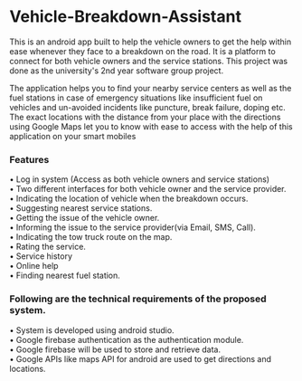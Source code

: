 # Vehicle-Breakdown-Assistant
This is an android app built to help the vehicle owners to get the help within ease whenever they face to a breakdown on the road. It is a platform to connect for both vehicle owners and the service stations. This project was done as the university's 2nd year software group project.

The application helps you to find your nearby service centers as well as the fuel stations in case of emergency situations like insufficient fuel on vehicles and un-avoided incidents like puncture, break failure, doping etc. The exact locations with the distance from your place with the directions using Google Maps let you to know with ease to access with the help of this application on your smart mobiles

<h3>Features </h3>
•	Log in system (Access as both vehicle owners and service stations) <br>
•	Two different interfaces for both vehicle owner and the service provider.<br>
•	Indicating the location of vehicle when the breakdown occurs.<br>
•	Suggesting nearest service stations.<br>
•	Getting the issue of the vehicle owner.<br>
•	Informing the issue to the service provider(via Email, SMS, Call).<br>
•	Indicating the tow truck route on the map.<br>
•	Rating the service.<br>
• Service history<br>
• Online help<br>
• Finding nearest fuel station.<br>

<h3>Following are the technical requirements of the proposed system.</h3>
• System is developed using android studio. <br>
• Google firebase authentication as the authentication module.<br>
• Google firebase will be used to store and retrieve data.<br>
• Google APIs like maps API for android are used to get directions and locations.<br>

 

